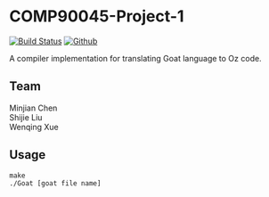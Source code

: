 # COMP90045-Project-1

[![Build Status](https://travis-ci.com/MarsXue/Goat-Compiler.svg?token=tmS9MXFM8qRhKKvbYpnD&branch=master)](https://travis-ci.com/MarsXue/Goat-Compiler)
[![Github](https://img.shields.io/github/license/MarsXue/Goat-Compiler.svg)](https://github.com/MarsXue/Goat-Compiler/blob/master/LICENSE)

A compiler implementation for translating Goat language to Oz code.

## Team
Minjian Chen  
Shijie Liu  
Wenqing Xue  

## Usage
```
make
./Goat [goat file name]
```
